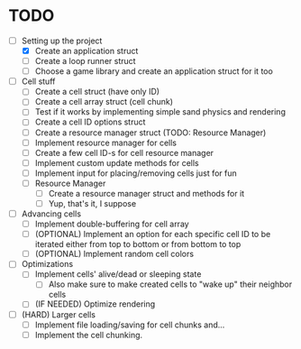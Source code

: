 # TODO

- [ ] Setting up the project
	+ [x] Create an application struct
	+ [ ] Create a loop runner struct
	+ [ ] Choose a game library and create an application struct for it too

- [ ] Cell stuff
	+ [ ] Create a cell struct (have only ID)
	+ [ ] Create a cell array struct (cell chunk)
	+ [ ] Test if it works by implementing simple sand physics and rendering
	+ [ ] Create a cell ID options struct
	+ [ ] Create a resource manager struct (TODO: Resource Manager)
	+ [ ] Implement resource manager for cells
	+ [ ] Create a few cell ID-s for cell resource manager
	+ [ ] Implement custom update methods for cells
	+ [ ] Implement input for placing/removing cells just for fun

	- [ ] Resource Manager
		+ [ ] Create a resource manager struct and methods for it
		+ [ ] Yup, that's it, I suppose

- [ ] Advancing cells
	+ [ ] Implement double-buffering for cell array
	+ [ ] (OPTIONAL) Implement an option for each specific cell ID to be iterated either from top to bottom or from bottom to top
	+ [ ] (OPTIONAL) Implement random cell colors

- [ ] Optimizations
	+ [ ] Implement cells' alive/dead or sleeping state
		* [ ] Also make sure to make created cells to "wake up" their neighbor cells 
	+ [ ] (IF NEEDED) Optimize rendering

- [ ] (HARD) Larger cells
	+ [ ] Implement file loading/saving for cell chunks and...
	+ [ ] Implement the cell chunking.